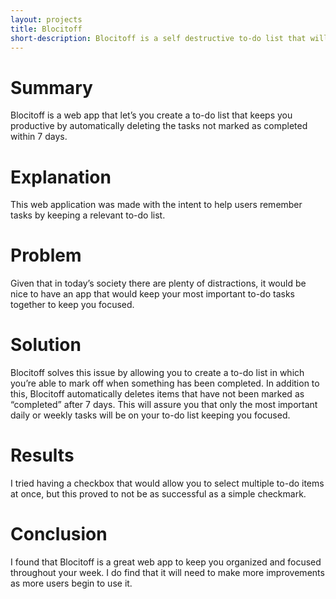 ```yaml
---
layout: projects
title: Blocitoff
short-description: Blocitoff is a self destructive to-do list that will keep you productive.
---
```


Summary
=======

Blocitoff is a web app that let’s you create a to-do list that keeps you productive by automatically deleting the tasks not marked as completed within 7 days.  


Explanation
===========

This web application was made with the intent to help users remember tasks by keeping a relevant to-do list.

Problem
=======

Given that in today’s society there are plenty of distractions, it would be nice to have an app that would keep your most important to-do tasks together to keep you focused.

Solution
========

Blocitoff solves this issue by allowing you to create a to-do list in which you’re able to mark off when something has been completed. In addition to this, Blocitoff automatically deletes items that have not been marked as “completed” after 7 days. This will assure you that only the most important daily or weekly tasks will be on your to-do list keeping you focused.

Results
========

I tried having a checkbox that would allow you to select multiple to-do items at once, but this proved to not be as successful as a simple checkmark. 

Conclusion
==========

I found that Blocitoff is a great web app to keep you organized and focused throughout your week. I do find that it will need to make more improvements as more users begin to use it.

